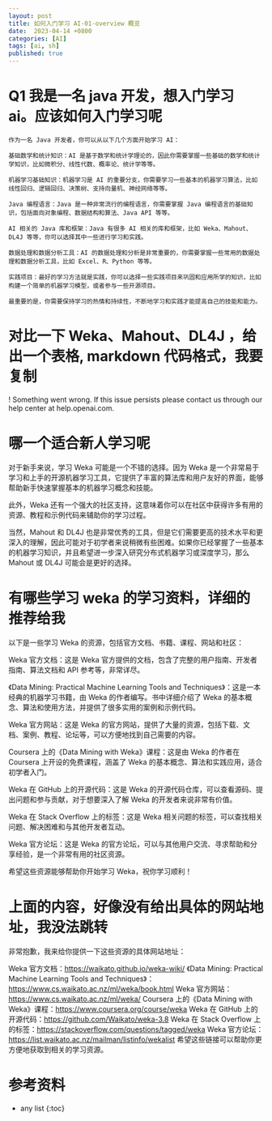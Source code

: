```yaml
---
layout: post
title: 如何入门学习 AI-01-overview 概览
date:  2023-04-14 +0800
categories: [AI]
tags: [ai, sh]
published: true
---
```


# Q1 我是一名 java 开发，想入门学习 ai。应该如何入门学习呢

```
作为一名 Java 开发者，你可以从以下几个方面开始学习 AI：

基础数学和统计知识：AI 是基于数学和统计学理论的，因此你需要掌握一些基础的数学和统计学知识，比如微积分、线性代数、概率论、统计学等等。

机器学习基础知识：机器学习是 AI 的重要分支，你需要学习一些基本的机器学习算法，比如线性回归、逻辑回归、决策树、支持向量机、神经网络等等。

Java 编程语言：Java 是一种非常流行的编程语言，你需要掌握 Java 编程语言的基础知识，包括面向对象编程、数据结构和算法、Java API 等等。

AI 相关的 Java 库和框架：Java 有很多 AI 相关的库和框架，比如 Weka、Mahout、DL4J 等等，你可以选择其中一些进行学习和实践。

数据处理和数据分析工具：AI 的数据处理和分析是非常重要的，你需要掌握一些常用的数据处理和数据分析工具，比如 Excel、R、Python 等等。

实践项目：最好的学习方法就是实践，你可以选择一些实践项目来巩固和应用所学的知识，比如构建一个简单的机器学习模型，或者参与一些开源项目。

最重要的是，你需要保持学习的热情和持续性，不断地学习和实践才能提高自己的技能和能力。
```

# 对比一下 Weka、Mahout、DL4J ，给出一个表格, markdown 代码格式，我要复制
!
Something went wrong. If this issue persists please contact us through our help center at help.openai.com.



# 哪一个适合新人学习呢

对于新手来说，学习 Weka 可能是一个不错的选择。因为 Weka 是一个非常易于学习和上手的开源机器学习工具，它提供了丰富的算法库和用户友好的界面，能够帮助新手快速掌握基本的机器学习概念和技能。

此外，Weka 还有一个强大的社区支持，这意味着你可以在社区中获得许多有用的资源、教程和示例代码来辅助你的学习过程。

当然，Mahout 和 DL4J 也是非常优秀的工具，但是它们需要更高的技术水平和更深入的理解，因此可能对于初学者来说稍微有些困难。如果你已经掌握了一些基本的机器学习知识，并且希望进一步深入研究分布式机器学习或深度学习，那么 Mahout 或 DL4J 可能会是更好的选择。

# 有哪些学习 weka 的学习资料，详细的推荐给我

以下是一些学习 Weka 的资源，包括官方文档、书籍、课程、网站和社区：

Weka 官方文档：这是 Weka 官方提供的文档，包含了完整的用户指南、开发者指南、算法文档和 API 参考等，非常详尽。

《Data Mining: Practical Machine Learning Tools and Techniques》：这是一本经典的机器学习书籍，由 Weka 的作者编写。书中详细介绍了 Weka 的基本概念、算法和使用方法，并提供了很多实用的案例和示例代码。

Weka 官方网站：这是 Weka 的官方网站，提供了大量的资源，包括下载、文档、案例、教程、论坛等，可以方便地找到自己需要的内容。

Coursera 上的《Data Mining with Weka》课程：这是由 Weka 的作者在 Coursera 上开设的免费课程，涵盖了 Weka 的基本概念、算法和实践应用，适合初学者入门。

Weka 在 GitHub 上的开源代码：这是 Weka 的开源代码仓库，可以查看源码、提出问题和参与贡献，对于想要深入了解 Weka 的开发者来说非常有价值。

Weka 在 Stack Overflow 上的标签：这是 Weka 相关问题的标签，可以查找相关问题、解决困难和与其他开发者互动。

Weka 官方论坛：这是 Weka 的官方论坛，可以与其他用户交流、寻求帮助和分享经验，是一个非常有用的社区资源。

希望这些资源能够帮助你开始学习 Weka，祝你学习顺利！


# 上面的内容，好像没有给出具体的网站地址，我没法跳转

非常抱歉，我来给你提供一下这些资源的具体网站地址：

Weka 官方文档：https://waikato.github.io/weka-wiki/
《Data Mining: Practical Machine Learning Tools and Techniques》：https://www.cs.waikato.ac.nz/ml/weka/book.html
Weka 官方网站：https://www.cs.waikato.ac.nz/ml/weka/
Coursera 上的《Data Mining with Weka》课程：https://www.coursera.org/course/weka
Weka 在 GitHub 上的开源代码：https://github.com/Waikato/weka-3.8
Weka 在 Stack Overflow 上的标签：https://stackoverflow.com/questions/tagged/weka
Weka 官方论坛：https://list.waikato.ac.nz/mailman/listinfo/wekalist
希望这些链接可以帮助你更方便地获取到相关的学习资源。









# 参考资料


* any list
{:toc}